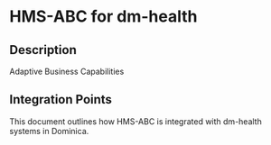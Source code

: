# HMS-ABC for dm-health

## Description

Adaptive Business Capabilities

## Integration Points

This document outlines how HMS-ABC is integrated with dm-health systems in Dominica.
